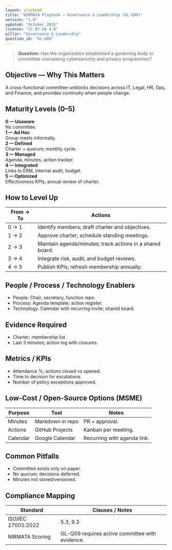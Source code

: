 ```yaml
---
layout: playbook
title: "NIRMATA Playbook — Governance & Leadership (GL-Q09)"
version: "1.0"
updated: "October 2025"
license: "CC BY-SA 4.0"
pillar: "Governance & Leadership"
question_id: "GL-Q09"
---
```


> **Question:** Has the organization established a governing body or committee overseeing cybersecurity and privacy programmes?

## Objective — Why This Matters
A cross-functional committee unblocks decisions across IT, Legal, HR, Ops, and Finance, and provides continuity when people change.

## Maturity Levels (0–5)
<div class="levels-grid">
  <div class="level level-0"><strong>0 — Unaware</strong><br>No committee.</div>
  <div class="level level-1"><strong>1 — Ad Hoc</strong><br>Group meets informally.</div>
  <div class="level level-2"><strong>2 — Defined</strong><br>Charter + quorum; monthly cycle.</div>
  <div class="level level-3"><strong>3 — Managed</strong><br>Agenda, minutes, action tracker.</div>
  <div class="level level-4"><strong>4 — Integrated</strong><br>Links to ERM, internal audit, budget.</div>
  <div class="level level-5"><strong>5 — Optimized</strong><br>Effectiveness KPIs; annual review of charter. </div>
</div>

## How to Level Up

| From → To | Actions |
|---|---|
|0 → 1 | Identify members; draft charter and objectives. |
|1 → 2 | Approve charter; schedule standing meetings. |
|2 → 3 | Maintain agenda/minutes; track actions in a shared board. |
|3 → 4 | Integrate risk, audit, and budget reviews. |
|4 → 5 | Publish KPIs; refresh membership annually. |

## People / Process / Technology Enablers
- People: Chair, secretary, function reps.
- Process: Agenda template; action register.
- Technology: Calendar with recurring invite; shared board.

## Evidence Required
- Charter; membership list.
- Last 3 minutes; action log with closures.

## Metrics / KPIs
- Attendance %; actions closed vs opened.
- Time to decision for escalations.
- Number of policy exceptions approved.

## Low-Cost / Open-Source Options (MSME)

| Purpose | Tool | Notes |
|---|---|---|
|Minutes | Markdown in repo | PR = approval. |
|Actions | GitHub Projects | Kanban per meeting. |
|Calendar | Google Calendar | Recurring with agenda link. |

## Common Pitfalls
- Committee exists only on paper.
- No quorum; decisions deferred.
- Minutes not stored/versioned.

## Compliance Mapping

| Standard | Clauses / Notes |
|---|---|
|ISO/IEC 27001:2022 | 5.3, 9.3 |
|NIRMATA Scoring | GL-Q09 requires active committee with evidence.

